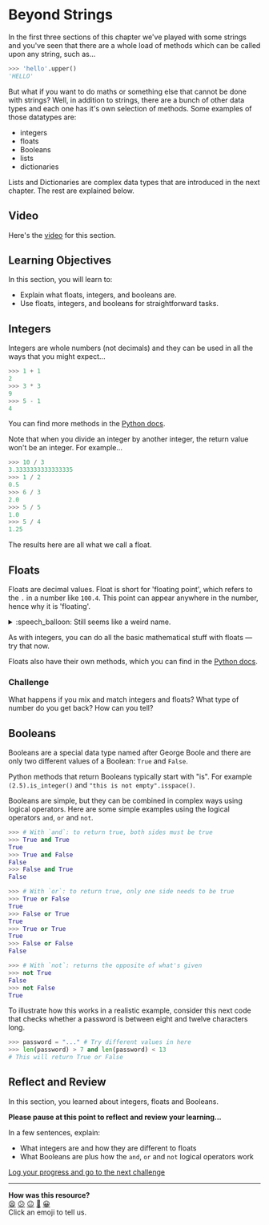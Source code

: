 # Beyond Strings

In the first three sections of this chapter we've played with some strings and
you've seen that there are a whole load of methods which can be called upon any
string, such as...

```python
>>> 'hello'.upper()
'HELLO'
```

But what if you want to do maths or something else that cannot be done with
strings? Well, in addition to strings, there are a bunch of other data types and
each one has it's own selection of methods.  Some examples of those datatypes
are:

* integers
* floats
* Booleans
* lists
* dictionaries

Lists and Dictionaries are complex data types that are introduced in the next
chapter. The rest are explained below.

## Video

Here's the [video](<!-- OMITTED -->) for this section.

## Learning Objectives

In this section, you will learn to:

* Explain what floats, integers, and booleans are.
* Use floats, integers, and booleans for straightforward tasks.

## Integers

Integers are whole numbers (not decimals) and they can be used in all the ways
that you might expect...

```python
>>> 1 + 1
2
>>> 3 * 3
9
>>> 5 - 1
4
```

You can find more methods in the [Python
docs](https://docs.python.org/3/library/stdtypes.html#numeric-types-int-float-complex).

Note that when you divide an integer by another integer, the return value won't
be an integer.  For example...

```python
>>> 10 / 3
3.3333333333333335
>>> 1 / 2
0.5
>>> 6 / 3
2.0
>>> 5 / 5
1.0
>>> 5 / 4
1.25
```

The results here are all what we call a float.

## Floats

Floats are decimal values. Float is short for 'floating point', which refers to
the `.` in a number like `100.4`. This point can appear anywhere in the number,
hence why it is 'floating'.

<details>
  <summary>:speech_balloon: Still seems like a weird name.</summary>

  <hr>
  
  It's called 'floating point' to distinguish it from the less common 'fixed
  point' system. This is another way computers can store numbers.
  
  In a fixed-point number, the number of digits that come before the dot and
  after the dot are fixed. If your number system is fixed point and has four
  digits before the point and two after, you could store the number `1337.42` or
  `0001.20`. But you couldn't store `2.453`.

  This might seem inconvenient, and you'd be right. But it's useful for some
  situations, like currency, where fixed point can be more reliably precise. [If
  you'd like to read more about this you can start
  here.](https://husobee.github.io/money/float/2016/09/23/never-use-floats-for-currency.html)

  <hr>
</details>

As with integers, you can do all the basic mathematical stuff with floats — try
that now.

Floats also have their own methods, which you can find in the [Python
docs](https://docs.python.org/3/library/stdtypes.html#additional-methods-on-float).

### Challenge

What happens if you mix and match integers and floats? What type of number do
you get back? How can you tell?

## Booleans

Booleans are a special data type named after George Boole and there are only two
different values of a Boolean: `True` and `False`.

Python methods that return Booleans typically start with "is". For example
`(2.5).is_integer()` and `"this is not empty".isspace()`.

Booleans are simple, but they can be combined in complex ways using logical
operators. Here are some simple examples using the logical operators `and`, `or`
and `not`.

```python
>>> # With `and`: to return true, both sides must be true
>>> True and True
True
>>> True and False
False
>>> False and True
False

>>> # With `or`: to return true, only one side needs to be true
>>> True or False
True
>>> False or True
True
>>> True or True
True
>>> False or False
False

>>> # With `not`: returns the opposite of what's given
>>> not True
False
>>> not False
True
```

To illustrate how this works in a realistic example, consider this next code
that checks whether a password is between eight and twelve characters long.

```python
>>> password = "..." # Try different values in here
>>> len(password) > 7 and len(password) < 13
# This will return True or False
```
## Reflect and Review

In this section, you learned about integers, floats and Booleans.

**Please pause at this point to reflect and review your learning...**

In a few sentences, explain:

- What integers are and how they are different to floats
- What Booleans are plus how the `and`, `or` and `not` logical operators work


[Log your progress and go to the next challenge](https://makers-event-logger.herokuapp.com/?event=06_beyond_strings.md&repository=makersacademy%2Fpython_foundations&redirect=chapter1%2F07_conditionals.md)

<!-- BEGIN GENERATED SECTION DO NOT EDIT -->

---

**How was this resource?**  
[😫](https://airtable.com/shrUJ3t7KLMqVRFKR?prefill_Repository=makersacademy%2Fpython_foundations&prefill_File=chapter1%2F06_beyond_strings.md&prefill_Sentiment=😫) [😕](https://airtable.com/shrUJ3t7KLMqVRFKR?prefill_Repository=makersacademy%2Fpython_foundations&prefill_File=chapter1%2F06_beyond_strings.md&prefill_Sentiment=😕) [😐](https://airtable.com/shrUJ3t7KLMqVRFKR?prefill_Repository=makersacademy%2Fpython_foundations&prefill_File=chapter1%2F06_beyond_strings.md&prefill_Sentiment=😐) [🙂](https://airtable.com/shrUJ3t7KLMqVRFKR?prefill_Repository=makersacademy%2Fpython_foundations&prefill_File=chapter1%2F06_beyond_strings.md&prefill_Sentiment=🙂) [😀](https://airtable.com/shrUJ3t7KLMqVRFKR?prefill_Repository=makersacademy%2Fpython_foundations&prefill_File=chapter1%2F06_beyond_strings.md&prefill_Sentiment=😀)  
Click an emoji to tell us.

<!-- END GENERATED SECTION DO NOT EDIT -->
